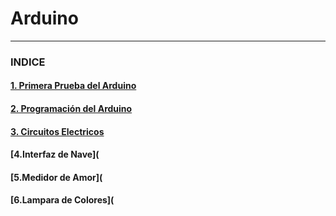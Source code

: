 # Arduino

---

### INDICE

#### [1. Primera Prueba del Arduino](https://github.com/Baultek/Arduino/blob/main/1.Prueba%20Arduino.md#1-prueba-del-arduino)

#### [2. Programación del Arduino](https://github.com/Baultek/Arduino/blob/main/1.Prueba%20Programaci%C3%B3n.md#programacion-arduino)

#### [3. Circuitos Electricos](https://github.com/Baultek/Arduino/blob/main/Circuitos%20Electricos.md#circuitos-electricos)

#### [4.Interfaz de Nave](

#### [5.Medidor de Amor](

#### [6.Lampara de Colores](
